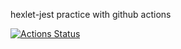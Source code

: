hexlet-jest practice with github actions

[![Actions Status](https://github.com/drylb/hexlet-jest/workflows/Node.js%20CI/badge.svg)](https://github.com/drylb/hexlet-jest/actions)
